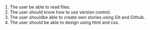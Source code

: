 1. The user be able to read files.
2. The user should know how to use version control.
3. The user shouldbe able to create own stories using Git and Github.
4. The user should be able to design using html and css.
